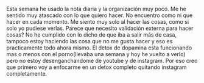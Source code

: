 Esta semana he usado la nota diaria y la organización muy poco. Me he sentido muy atascado con lo que quiero hacer. No encuentro como ni que hacer en cada momento. Me siento muy solo al hacer las cosas, como si solo yo pudiese verlas. Parece que necesito validación externa para hacer cosas? 
No he cumplido con lo dicho de que iba a salir más de casa, tampoco estoy haciendo las cosa que no me gusta hacer y eso es practicamente todo ahora mismo. El detox de dopamina esta funcionando mas o menos con el porno(llevaba una semana y hoy he vuelto a verlo) pero no estoy desenganchandome de youtube y de instagram. Por eso creo que primero voy a enfocarme en un detox completo quitando instagram completamente. 
